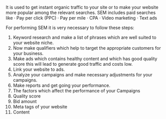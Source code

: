 It is used to get instant organic traffic to your site or to make your website more popular among the relevant searches. 
SEM includes paid searches like
· Pay per click (PPC)
· Pay per mile
· CPA
· Video marketing
· Text ads
 
For performing SEM it is very necessary to follow these steps:
1.  Keyword research and make a list of phrases which are well suited to your website niche.
2.  Now make qualifiers which help to target the appropriate customers for your business.
3.  Make ads which contains healthy content and which has good quality score this will lead to generate good traffic and costs low.
4.  Link your website to ads.
5.  Analyze your campaigns and make necessary adjustments for your campaigns.
6.  Make reports and get going your performance.
7.  The factors which affect the performance of your Campaigns
1.  Quality score
2.  Bid amount
3.  Meta tags of your website
4.  Content
